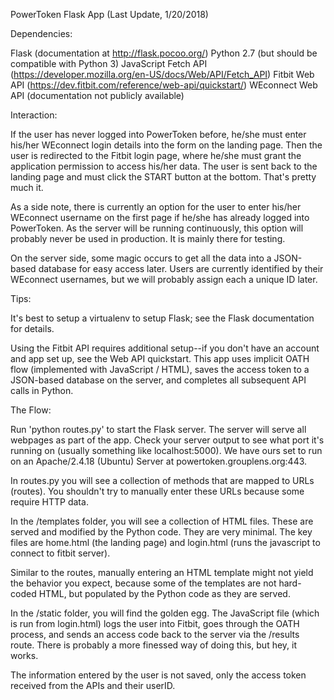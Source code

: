 PowerToken Flask App (Last Update, 1/20/2018)


Dependencies:

Flask (documentation at http://flask.pocoo.org/)
Python 2.7 (but should be compatible with Python 3)
JavaScript Fetch API (https://developer.mozilla.org/en-US/docs/Web/API/Fetch_API)
Fitbit Web API (https://dev.fitbit.com/reference/web-api/quickstart/)
WEconnect Web API (documentation not publicly available)


Interaction:

If the user has never logged into PowerToken before, he/she must enter his/her WEconnect login details into the form on the landing page. Then the user is redirected to the Fitbit login page, where he/she must grant the application permission to access his/her data. The user is sent back to the landing page and must click the START button at the bottom. That's pretty much it.

As a side note, there is currently an option for the user to enter his/her WEconnect username on the first page if he/she has already logged into PowerToken. As the server will be running continuously, this option will probably never be used in production. It is mainly there for testing.

On the server side, some magic occurs to get all the data into a JSON-based database for easy access later. Users are currently identified by their WEconnect usernames, but we will probably assign each a unique ID later.


Tips:

It's best to setup a virtualenv to setup Flask; see the Flask documentation for details.

Using the Fitbit API requires additional setup--if you don't have an account and app set up, see the Web API quickstart. This app uses implicit OATH flow (implemented with JavaScript / HTML), saves the access token to a JSON-based database on the server, and completes all subsequent API calls in Python.


The Flow: 

Run 'python routes.py' to start the Flask server. The server will serve all webpages as part of the app. Check your server output to see what port it's running on (usually something like localhost:5000). We have ours set to run on an Apache/2.4.18 (Ubuntu) Server at powertoken.grouplens.org:443.

In routes.py you will see a collection of methods that are mapped to URLs (routes). You shouldn't try to manually enter these URLs because some require HTTP data. 

In the /templates folder, you will see a collection of HTML files. These are served and modified by the Python code. They are very minimal. The key files are home.html (the landing page) and login.html (runs the javascript to connect to fitbit server).

Similar to the routes, manually entering an HTML template might not yield the behavior you expect, because some of the templates are not hard-coded HTML, but populated by the Python code as they are served.

In the /static folder, you will find the golden egg. The JavaScript file (which is run from login.html) logs the user into Fitbit, goes through the OATH process, and sends an access code back to the server via the /results route.
There is probably a more finessed way of doing this, but hey, it works.

The information entered by the user is not saved, only the access token received from the APIs and their userID.




